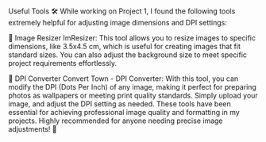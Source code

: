Useful Tools 🛠️
While working on Project 1, I found the following tools extremely helpful for adjusting image dimensions and DPI settings:

📏 Image Resizer
ImResizer: This tool allows you to resize images to specific dimensions, like 3.5x4.5 cm, which is useful for creating images that fit standard sizes. You can also adjust the background size to meet specific project requirements effortlessly.

🌄 DPI Converter
Convert Town - DPI Converter: With this tool, you can modify the DPI (Dots Per Inch) of any image, making it perfect for preparing photos as wallpapers or meeting print quality standards. Simply upload your image, and adjust the DPI setting as needed.
These tools have been essential for achieving professional image quality and formatting in my projects. Highly recommended for anyone needing precise image adjustments! 🎉

